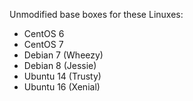 Unmodified base boxes for these Linuxes:

* CentOS 6
* CentOS 7
* Debian 7 (Wheezy)
* Debian 8 (Jessie)
* Ubuntu 14 (Trusty)
* Ubuntu 16 (Xenial)
